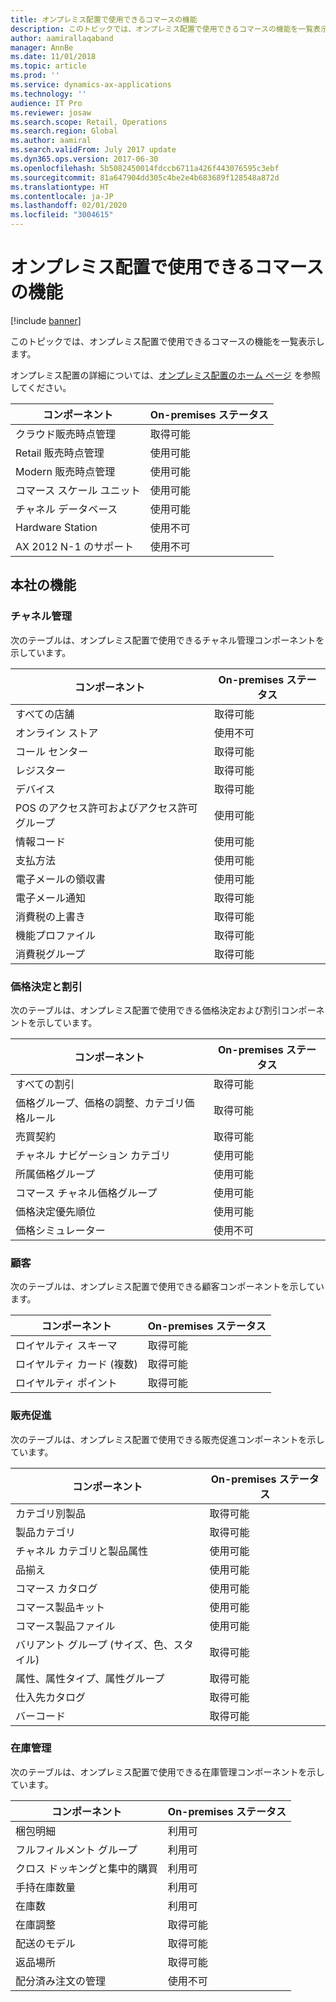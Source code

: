 ```yaml
---
title: オンプレミス配置で使用できるコマースの機能
description: このトピックでは、オンプレミス配置で使用できるコマースの機能を一覧表示します。
author: aamirallaqaband
manager: AnnBe
ms.date: 11/01/2018
ms.topic: article
ms.prod: ''
ms.service: dynamics-ax-applications
ms.technology: ''
audience: IT Pro
ms.reviewer: josaw
ms.search.scope: Retail, Operations
ms.search.region: Global
ms.author: aamiral
ms.search.validFrom: July 2017 update
ms.dyn365.ops.version: 2017-06-30
ms.openlocfilehash: 5b5082450014fdccb6711a426f443076595c3ebf
ms.sourcegitcommit: 81a647904dd305c4be2e4b683689f128548a872d
ms.translationtype: HT
ms.contentlocale: ja-JP
ms.lasthandoff: 02/01/2020
ms.locfileid: "3004615"
---
```

# <a name="commerce-capabilities-that-are-available-in-on-premises-deployments"></a>オンプレミス配置で使用できるコマースの機能

[!include [banner](../includes/banner.md)]

このトピックでは、オンプレミス配置で使用できるコマースの機能を一覧表示します。

オンプレミス配置の詳細については、[オンプレミス配置のホーム ページ](../dev-itpro/deployment/on-premises-deployment-landing-page.md) を参照してください。

| コンポーネント            | On-premises ステータス |
|----------------------|--------------------|
| クラウド販売時点管理  | 取得可能          |
| Retail 販売時点管理 | 使用可能          |
| Modern 販売時点管理 | 使用可能          |
| コマース スケール ユニット  | 使用可能          |
| チャネル データベース     | 使用可能          |
| Hardware Station     | 使用不可      |
| AX 2012 N-1 のサポート  | 使用不可      |

## <a name="head-office-capability"></a>本社の機能

### <a name="channel-management"></a>チャネル管理

次のテーブルは、オンプレミス配置で使用できるチャネル管理コンポーネントを示しています。

| コンポーネント                             | On-premises ステータス |
|---------------------------------------|--------------------|
| すべての店舗                            | 取得可能          |
| オンライン ストア                         | 使用不可      |
| コール センター                           | 取得可能          |
| レジスター                             | 取得可能          |
| デバイス                               | 取得可能          |
| POS のアクセス許可およびアクセス許可グループ | 使用可能          |
| 情報コード                            | 使用可能          |
| 支払方法                       | 使用可能          |
| 電子メールの領収書                        | 使用可能          |
| 電子メール通知                   | 取得可能          |
| 消費税の上書き                   | 取得可能          |
| 機能プロファイル                | 取得可能          |
| 消費税グループ                      | 取得可能          |

### <a name="pricing-and-discounts"></a>価格決定と割引

次のテーブルは、オンプレミス配置で使用できる価格決定および割引コンポーネントを示しています。

| コンポーネント                                             | On-premises ステータス |
|-------------------------------------------------------|--------------------|
| すべての割引                                         | 取得可能          |
| 価格グループ、価格の調整、カテゴリ価格ルール | 取得可能          |
| 売買契約                                      | 取得可能          |
| チャネル ナビゲーション カテゴリ                           | 使用可能          |
| 所属価格グループ                              | 使用可能          |
| コマース チャネル価格グループ                         | 使用可能          |
| 価格決定優先順位                                    | 使用可能          |
| 価格シミュレーター                                       | 使用不可      |

### <a name="customer"></a>顧客

次のテーブルは、オンプレミス配置で使用できる顧客コンポーネントを示しています。

| コンポーネント       | On-premises ステータス |
|-----------------|--------------------|
| ロイヤルティ スキーマ | 取得可能          |
| ロイヤルティ カード (複数)   | 取得可能          |
| ロイヤルティ ポイント  | 取得可能          |

### <a name="merchandising"></a>販売促進

次のテーブルは、オンプレミス配置で使用できる販売促進コンポーネントを示しています。

| コンポーネント                                   | On-premises ステータス |
|---------------------------------------------|--------------------|
| カテゴリ別製品                        | 取得可能          |
| 製品カテゴリ                          | 取得可能          |
| チャネル カテゴリと製品属性   | 使用可能          |
| 品揃え                                 | 使用可能          |
| コマース カタログ                           | 使用可能          |
| コマース製品キット                       | 使用可能          |
| コマース製品ファイル                      | 使用可能          |
| バリアント グループ (サイズ、色、スタイル)         | 取得可能          |
| 属性、属性タイプ、属性グループ | 取得可能          |
| 仕入先カタログ                             | 取得可能          |
| バーコード                                   | 取得可能          |

### <a name="inventory-management"></a>在庫管理

次のテーブルは、オンプレミス配置で使用できる在庫管理コンポーネントを示しています。

| コンポーネント                      | On-premises ステータス |
|--------------------------------|--------------------|
| 梱包明細                   | 利用可          |
| フルフィルメント グループ              | 利用可          |
| クロス ドッキングと集中的購買 | 利用可          |
| 手持在庫数量                    | 利用可          |
| 在庫数                   | 利用可          |
| 在庫調整           | 取得可能          |
| 配送のモデル             | 取得可能          |
| 返品場所               | 取得可能          |
| 配分済み注文の管理   | 使用不可      |
